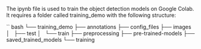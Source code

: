 The ipynb file is used to train the object detection models on Google Colab.
It requires a folder called training_demo with the following structure:

`` bash
└── training_demo
    ├── annotations
    ├── config_files
    ├── images
    │   ├── test
    │   └── train
    ├── preprocessing
    ├── pre-trained-models
    ├── saved_trained_models
    └── training
```

